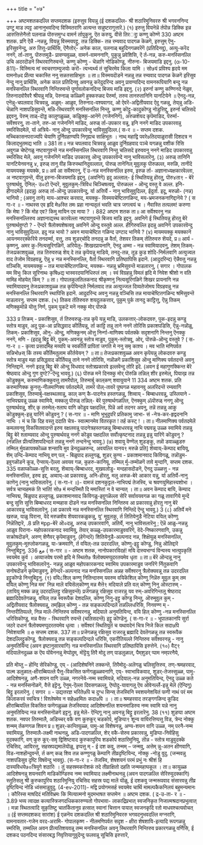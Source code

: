 +++
title = "०७"

+++
अष्टमशतकदल्लि 
सप्तमदशक 
(इरुत्तुव वियन्नु 
(ई दशकदल्लि- श्री शठारिमुनिवररु श्री भगवननिन्द उण्टु माड ल्पट्ट आनानुभवदिन्द विस्मितरागि अत्यन्त सन्नुष्टरागुत्तारॆ.) 
(१) इरुत्तु वियनॆन्नॆ र्तपॊन्न डिक्कि इन्न 
आरुत्तित्तेनैत्तो 
पलनाळ 
पॊरुत्तमुग्ध वामर्न र्तापुकुनु, ऎत करुयु, वीसॆ तिरर्ुा कण्णु कॊण्णॆ 
330 
अष्टम शतक. 
प्रगि ऎन्नै -नन्नन्नु, वियन्नु विस्मयपट्टु, तन्न डिक्कि- तन्न रम्यवाद पादगळ कॆळगॆ, इरुत्तुम् ऎनु-इरिसुवनॆन्दु, अरु तित्तु-प्रार्थिसि, ऎनैत्तोर्- अनेक काल, पलनाळ् बहुदिनगळवरॆगॆ (प्रतिदिनवू), अत्यु-करॆद ननगॆ, र्ता-तानु, पॊरुत्तमुडै- प्रावण्यवुळ्ळ, वामर्न-वामननागि, पुकुन्नु प्रवेशिसि, ऎ र्त-नन्न, करु-मनस्सिनल्लि उचि अदरदॊडनॆ स्थिरवागिरुवन्तॆ, कण्णु कॊण्णु - चॆन्नागि नोडिकॊण्डु, नीरुना- बिजयमाडि इद्दनु. 
(α-10-811)- 
विस्मित्य मां स्वचरणाम्युजयोः करॊ- त्यभ्यर्थ्य तं सुचिरमेव किला यामि । सो७यं प्रविश्य हृदये मम वामनो७द प्रीत्या चकास्ति ननु सन्नतसाक्षिभूतः ॥ 
ता॥ विस्मयदॊडनॆ नन्नन्नु तन्न रम्यवाद पादगळ कॆळगॆ इरिसुव नॆन्दु नानु प्रार्थिसि, अनेक काल प्रतिदिनवू अवनन्नु करॆदुदरिन्द अवनु प्रावण्यदिन्द वामनरूपियागि बन्दु नन्न मनस्सिनल्लि स्थिरवागि निन्तिरुवन्तॆ पूर्णावलोकनदिन्द बिजय माडि इद्दनु. 
(२) इरुर्ना कण्णु कण्णिनदे 
नॆळुव, 
तिरुनादवोरैवरै श्रीयन्नु मन्नि, पॆरुनाळ् कळ्ळिगॆ हुक्करुळद पॆरुर्मा, तरुव तानरुतानिनि यानटियेने 
॥ ऎनदु-नन्न, एनॆन्नु-चपलवाद चित्रवन्नु, अळुम्- आळुव, तिरुनाद-वश्यवागद, ओ‌ ऐवरॆ-अद्वितीयवाद ऐदु गळन्नू, तेय्‌न्नु अडि- चॆन्नागि नाशपडिसुवन्तॆ, मन्नि-स्थिरवागि मनस्सिनल्लि निन्तु, कण्णु कॊट्टु-कादुकॊण्डु नोडुत्तिद्दु, इरुर्ना चलिसदॆ इद्दवनु, पॆरुम् ताळ्-दॊड्ड कालुगळुळ्ळ, कळिुक्कु-आनॆगॆ (गजेननिगॆ), अरुळशॆयद कृपॆमाडिद, पॆरुर्मा-सर्वॆश्वरनु, ता-ताने, तरु-आ गजेननिगॆ माडिद, अरुळ् र्ता-उपकार वन्नू, इनि ननगॆ माडिद उपकारवन्नु स्मरिसिदमेलॆ, र्या अत्रिये- नानु ऒन्दु उपकारवॆन्दु भाविसुवुदिल्ल.( स-र ॥ - 
सप्तम दशक. 
मच्चिकासनपराज्यपि चेयाणि दुर्निग्रहाण्यपि निगृह्यच साक्षिभूतः । नाथ् महाद्वि पवरे७तिदयाळुरासी दिशदत्र न किलाद्भुतमद्य भाति ॥ 
381 
ता॥ नन्न चपलवाद चित्रवन्नु आळुव दुर्निग्रहवाद पञ्चे यगळन्नु वशीक रिसि अवुगळ चेष्टॆगळु नष्टवागुवन्तॆ नन्न मनस्सिनल्लि स्थिरवागि निन्तु चलिसदॆ इरुववनु ननगॆ माडिद उपकारवन्नु स्मरिसिद मेलॆ, अवनु गजेननिगॆ माडिद उपकारवु ऒन्दु उपकारवॆन्दे नानु भाविसलारॆनु. 
(३) अरुळ्‌ तानिनि यानटियेनवनन्नु ४, 
इरुळ् तानु वीह किरुस्थानिदुवल्लाल्, पॊरुळ् तानॆनिल् मूवुलकु 
पॊरुळल्ल, मरुळि, तानीदॆ मायमयक्कु मयक्के, 
प्र॥ अर्व आ सर्वॆश्वरनु, ऎं उ-नन्न मनस्सिनल्लि इरुव, इरुळ र्ता- अज्ञानाध्यक्षकारवॆल्ला, अ नष्टवागुवन्तॆ, वीलु इरुना-बिजयमाडि इद्दनु. (अवनिगॆ) इदु अल्लाल्- ई स्थितियन्नु हॊरतु, पॊरु४ता९ - बेरॆ पुरुषार्थवु, ऎनिल्- उ०टो ऎन्दरॆ, मूवुलकुम्-त्रिविध चिञ्चिषत्ववू, पॊरुळल्ल - ऒन्दु वस्तु वे अल्ल. इनि-हीगादमेलॆ (इदन्नु) अरुळ् र्ता-ऒन्दु उपकारवॆन्दु, र्या अत्तिर्ये - नानु भाविसुवुदिल्ल, ईदुर्ता. इदू, मरुळो- (नन्न) भानियो ; (अवनु ताने) माय-आश्चर करवाद, मयक्कु- विस्मयचेष्टितगळिन्द, मय-भ्रमजनकनागिद्दानॆये ? 
( स गा-र ॥ - 
नाथस्स एव हृदि मे७स्ति तमः प्रहा नान्यतृलं भवति चात्र जगत्वयं च । नैवास्ति तत्पलम! करुणा कि मेषा ? 
किं मोह एव? किमु मायिन एव माया ? । 
882 
अष्टम शतक 
ता॥ आ सर्वॆश्वरनु नन्न मनस्सिनल्लिरुव अज्ञानाद्यस्थ कारवॆल्ला नष्टवागुवन्तॆ बिजय माडि इद्दनु. अवनिगॆ ई स्थितियन्नु हॊरतु बेरॆ पुरुषार्थवुण्टो ? - ऎन्दरॆ त्रैलोक्यशेषत्ववू अवनिगॆ ऒन्दु वस्तुवे अल्ल. हीगिरुवल्लि इदन्नु अवनिगॆ उपकारवॆन्दु नानु भाविसुवुदिल्ल. इदु नन्न भायो ? अवन मायाचेष्टित गळिन्द उण्टाद भानिये ? 
(४) मायमयक्कु मयक्कानॆ 
आयनमरर्‌क्कॆरिये तनदर्म्मा, 
वत्तु, 
तय शुडर्‌चोदि तनदन्नु ळ वैर्ता, तेशवर तिकम् र्ततिरुवरु शॆयदे, 
प्र॥ आर्य - कृष्णनु, अमर‌ कु-नित्यसूरिगळिगॆ, अरियेलु- शिखरप्रायनागि, ऎनदु अम्मा - नन्न स्वामियादवनु, तेशम् तिकम्-तेजःप्रकाशवुळ्ळ, तन्न तिरुवरुळ् शॆय् दे तन्न कृपॆयन्नु माडिये, तनदु-तन्न, तूड कुड‌ शोदि-निर्मलवागि अत्युज्वल वाद तेजोम विग्रहवन्नु, ऎन्नु ४ नन्न मनस्सिनल्लि, वैर्ता स्थिरवागि प्रतिष्ठापिसि इदानॆ. (आदुदरिन्द) ऎन्नैवत्तु नन्नन्नु वञ्चिसि, मायमयक्कु – तन्न मायाचेष्टितगळिन्द, मयक्क- नन्नन्नु भ्रमिसुवन्तॆ माडलारनु, 
( सगार । 
गोपालक मम विभुः किल सूरिनाथः कृषि७द्य भास्वरदयानिधिरुलं तम् । स्वं विग्रहन्नु विमलं हृदि मे निवेश 
श्रीशो न वति मामिह मोहयेत् किम् ? ॥ 
ता। गोपालकुलतिलकनाद श्रीकृष्णनु नित्यसूरिगळिगॆ शिखर प्रायनागि नन्न स्वामियादवनु तेजःप्रकाशवुळ्ळ तन्न कृपॆयिन्दले निर्मलवाद तन्न अत्युज्जल दिव्यतेजोमय विग्रहवन्नु नन्न मनस्सिनल्लि स्थिरवागि स्थापिसि इदानॆ. आदुदरिन्द अवनु नन्नन्नु वञ्चिसि तन्न मायाचेष्टितगळिन्द श्रमिसुवन्तॆ माडलारनु. 
सप्तम दशक. 
(५) तिकव र्ततिरुवरु शयदुलकत्तार्, 
पुकुम् पुर्क तानदु काट्टित्तु, ऎन्नु तिकम् मणिक्कुमॊन्नॆ यॊत्तु निर्ण, पुकम् पुकटॆ मनॆ नक्कु मोर् पॊरुळे 

333 
प्र तिक्रम् - प्रकाशिसुव, र्त तिरुवरुळु-तन्न कृपॆ यन्नु माडि, उलकत्तार्-लोकदवरु, पुक-इदन्नु कण्डु स्तोत्र माडुव, अदु पुक-आ प्रसिद्धवाद कीर्तियन्नू, र्ता काट्टि तन्नु ताने ननगॆ तोरिसि प्रकाशपडिसि, ऎन्नु-नन्नॊळु, तिकम्- प्रकाशिसुव, ऒनु- ऒन्दु, मणिक्कुनम् ऒत्तु निर्न्गा-माणिक्य पर्वतक्कॆ सदृशनागि निन्तनु ऎनक्कु ननगॆ, मणि - (इदन्नु बिट्टु बेरॆ, पुकम्-अवनन्नु स्तोत्र माडुव, पुकुम्-स्तोत्रवू, ओर्, पॊरुळे-ऒन्दु वस्तुवे ? 
( स-गा-र ॥ - 
कृत्वा प्रसादमिह मय्यपि च स्वकीर्तिं प्रापितां जगति मे ननु समृ काश्य । मव भाति मणिपर्वत सन्निभो७स् 
किं तस्य कीर्तिमतुलाम कीर्तयेयन् ? ॥ 
ता॥ तेजःप्रकाशवुळ्ळ अवन कृपॆयन्नु लोकदवरु कण्डु स्तोत्र माडुव महा प्रसिद्धवाद कीर्तियन्नू ताने ननगॆ तोरिसि, नन्नॊळगॆ प्रकाशिसुव ऒन्दु माणिक्य पर्वतदन्तॆ अवनु निन्तिद्दानॆ. ननगॆ इदन्नु बिट्टु बेरॆ ऒन्दु विधवाद स्तोत्रप्रकारवे इल्लवॆन्दु तोरि इदॆ. (अवन ई महागुणक्किन्त बेरॆ श्रेष्ठवाद ऒन्दु गुण वुण्टे?-ऎन्दु भाववु.) 
(६) पॊरुळ मनॆ दिनक्कु मोर् पॊरुळि तन्निल् शीर 
इरुमेल्, पियार्‌व्र तन्न कॊडुक्कुम, करुमाणिकक्कुवत्तु तामरैपोल्, तिरुमार्बु काल्‌कण्‌ शवायुयाने 
11 
334 
अष्टम शतक. 
प्रति करुमाणिक्क कुनत्तु-नीलमाणिक्य पर्वतदमेलॆ, तामरॆ पोल्-तावरॆ पुष्पगळ महावनवु अलरिदन्तॆ रम्यवागि प्रकाशिसुव, तिरुमार्बु-वक्षस्थलवन्नू, काल् कण् कै-पादनेत्र हस्तगळन्नू, शिव्वाय् - बिम्बाधरवन्नू, उस्लियाने - नाभिपद्मवन्नू उळ्ळ स्वामिये, मक्कलु पॊरुळ् तन्निल्- बेरॆ पुरुषार्थगळल्लि, ऎनक्कुम् ॐपॊरुळ् ननगू ऒन्दु पुरुषार्थवन्नु, शीर् कृ तरुमेल्-श्लाघ वागि कॊडुव पक्षदल्लि, पिन्नॆ अर्व तदनर अवनु, तन्नॆ तन्नन्नु आ‌कु कॊडुक्कुम्-इन्नु यारिगॆ कॊडुवनु ? 
( स-गार ॥ - 
माणि भूभूदुपरि प्रतिकामु जाभा- सं -नेत्र-कर-हृद्वदनानि नाभिः । मं च कि दिह वस्तु ददाति चेत्र- स्वात्मानमेव वितरकृत ! तर्ह कस्ट् ! । 
ता॥ नीलमाणिक्य पर्वतदमेलॆ कमलवनवु विकसितवादन्तॆ इरुव वक्षलवन्नू पादनेत्रहस्तगळन्नू बिम्बाधरवन्नू नाभि पद्मवन्नू उळ्ळ स्वामिये तन्नन्नु बिट्टु बेरॆ श्लाम्यवाद ऒन्दु पुरुषार्थवन्नु ननगॆ कॊडुव पक्षदल्लि सर्वोत्कृष्टनाद तन्नन्नु इन्नु यारिगॆ कॊडुवनु ? (नन्नल्लि प्रीत्यतिशयदिन्दले तन्नन्नु ननगॆ तन्दनॆन्दु भाववु.) 
(७) शवायु वॆण्णॆल् शुडङ्कु, तन्नॊ 
डवाळ्ळुडरु तम्मिल् र्मुवळायक्कॊळ्ळ शन्सायि मुव डॆनदुळ्ळरुन्द, अवयल्लि यानय९ मरुळे 
प्रति] शॆव्वाय्-कॆम्पाद बायियू, शॆम् उन्दि-कॆम्पाद नाभियू वण् पल् - बिळुपाद हल्लुगळू, शुडर् कुण्य - प्रकाशमानवाद किविगळू, तन्नॊडुम-इवुगळॊडनॆ कूड, ऎन्साय्-ऎल्ला अवयव गळ, कुहरु-कानियू, तम्मिल् र्मु-तम्मॊळगॆ तावे मुन्दागि, 
सप्तम दशक. 
335 
वळाय्कॊळ्ळ-सुत्ति बरलु, शॆव्वाय्-बिम्बाधरद, मुखवलोडु- मन्दहासदॊडनॆ, ऎनदु उळ्ळत्तु - नन्न मनस्सिनल्लि, इरुव इद्द, अव्वाय्-आ प्रकारवन्नु, अनि-हॊरतु, मलु अरुळ-बेरे आकार वन्नु, र्या अतिर्ये-नानु काणॆनु (नानु भाविसलारॆनु. 
( स-गा-र ॥)- 
वामजं दशनकुट्टल-नाभिपद्मं तेजस्वि, च श्रवणयुमिहास्यशोभा । सर्वत्र चाप्यहमकं ति भाति! सो७ मं मन्दस्मितै दि ममास्ति! न वे चान्यत् । 
ता॥ अवन कॆम्पाद बायि, कॆम्पाद नाभिपद्म, बिळुपाद हल्लुगळु, प्रकाशमानवाद किविगळु-इवुगळॆल्ला सेरि सर्वावयवगळ का गळू तावागिये मुन्दॆ बन्दु सुत्ति सुत्ति बिम्बाधरद मन्महास दॊडनॆ नन्न मनस्सिनल्लि निन्तिरुव आ प्रकारवन्नु हॊरतु नानु बेरॆ आकारवन्नु भाविसलारॆनु. (आ प्रकारवे नन्न मनस्सिनल्लि स्थिरवागि 
निन्तिदॆ ऎन्दु भाववु.) 
3 
(८) अतिर्ये मनॆ खरुळ, याळु पिराना‌, 
वॆदे मरुळशॆय‌ शॆयवारकळुकन्नु, 
यु' मूवुलकु, र्त 
तितियेनुडै 
नॆटिया वयिल् कॊण्णु निन्नॆतिद्दारॆ, 
.8 
प्रति मpp-बेरॆ ऒ०दन्नू, अरुळ् उपकारवागि, अतिर्ये, नानु भाविसलारॆनु ; ऎन्नॆ आळु-नन्नन्नु आळुव पिराना‌- महोपकारकनाद स्वामियु, तॆयार् कळ्ळु-उपकारमाडुववरिगॆ, वॆदे-निष्कारणवागि, उकन्नु सक्रोषदॊडनॆ, अरुण् शॆणैवर् कृपॆमाडुवनु. (हेगॆन्दरॆ) शितियेनुडै-अल्पनाद नन्न, शिक्षॆयुळ् मनस्सिनल्लि, मूवुलकुम्-मूरुलोकगळन्नू, या-क्रमवागि, र्त वयिल्-तन्न उदरदल्लि, कॊण्णु-इट्टु कॊण्डु, निन्नु ऒलिद्दारॆ निन्तुबिट्टनु. 
مع 
336 
( स-गार ॥ - 
अष्टम शतक, 
नानोपकारविदहं! मयि दास्यभाग्यं विन्यस्य भात्युपकृतिं स्वयमेव कुर्व । अव्याजवेष परमो हृदि मे स्थितो७ त्रैलोक्यमप्पुदरतयमेव धृता ॥ 
ता॥ बेरॆ ऒन्दन्नू नानु उपकारवॆन्दु भाविसलारॆनु- नन्नन्नु आळुव महोपकारकनाद स्वामिय उपकारमाडुव जनरिगॆ र्नितुकवागि सनोषदॊडनॆ कृपॆमाडुवनु, हेगॆन्दरॆ-अल्पनाद नन्न मनस्सिनल्लि अन्नह सर्वॆश्वरनु त्रैलोक्यवन्नू तन्न उदरदल्लि इट्टुकॊण्डे निन्तुबिट्टनु. 
(९) वयि८शिल् कण्णु नितिन्दारुम् यवरुम वयिकॆशिल् कॊण्णु निन्नॆरु मूवुल कुम् तम वयिल् कॊण्णु निन्न मम' निन्न मालॆ वयिसॆल्‌कॊण्णु मन्न मैत्तॆ९ मदियाले प्रति वल् कॊण्णु निनु ऒस्टारुम् - (तायियु मक्क ळन्नु उदरदल्लिट्टु रक्षिसुवन्तॆ) प्रजॆगळन्नु रक्षिसुव राजरन्नु यव रुम्-अवरिगिन्तलू श्रेष्ठराद ब्रह्मादिदेवतॆगळन्नू, वयिल् तन्न स्वरूपैक देशदल्लि, कॊण्णु निनु-इट्टु कॊण्डु निन्तु, ऒरुमूवुल कुम् - अद्वितीयवाद त्रैलोक्यवन्नू, तम्‌झिल् कॊण्णु - तन्न सङ्कल्पदिन्दले तन्नल्लिधरिसि, निनवण्ण म् - निन्तरीतियल्ले, निन्न मालॆ-निन्तिरुव सर्वॆश्वरनन्नु, मदियाले अनुमतियिन्द, वयि हिल् कॊण्णु -नन्न मनस्सिनल्लि धरिसिकॊण्डु, मन्न वैत्तr - स्थिरवागि रुवन्तॆ (चलिसदन्तॆ) इट्टु कॊण्डॆनु. 
( स-गा-र ॥ - 
भूपालकानपि सुर्रा जठरे दधानं त्रैलोक्यमप्पुदरतयमेव धृत्वा । सर्वॆश्वरं स्थितियुतं च यथावदेनं चित्र निजे किल सदा७पि निवेशयामि ॥ 
e 
सप्तम दशक. 
337 
ता॥ प्रजॆगळन्नु रक्षिसुव राजरन्नू ब्रह्मादि देवतॆगळन्नू तन्न स्वरूपैक देशदल्लिट्टुकॊण्डु, त्रैलोक्यवन्नू तन्न सङ्कल्पदिन्दले धरिसि, एकरीतियल्ले निन्तिरुव सर्वॆश्वरनन्नु - नानु अनुमतियिन्द (अवन इष्टानुसारवागि) नन्न मनस्सिनल्लि स्थिरवागि प्रतिष्ठापिसि इरुत्तेनॆ. 
(१०) वैट्‌९ मदियालॆनदुळ्ळ क 
ऎय 
यॊवेननन्नु मॆप्पोदुम्, मॊट्टॆयु तिरै मोदु तण् पाडलुळाल्, पैम्‌शुडर् प्पाम नम्‌परनैये, 

प्रति मॊय्तु – हॊन्दि सेरिकॊण्डु, एय् - (आदिशेषनिगॆ तक्कन्तॆ, तिरैमोदु-अलॆगळु चलिसुत्तिरुव, तण्-श्रमहरवाद, पाल्म डलुळाल्-क्षीराब्बियल्ले पैत्तु-विकसित फणॆगळुळ्ळवनागि, एय्- स्वाभाविकवाद, शुडर्-तेजस्सुळ्ळ, पामु-आदिशेषनन्नु, अणै-शयन वागि उळ्ळ, नगरनॆये-नम्म स्वामियन्ने, मदियाल्-नन्न अनुमतियिन्द, ऎनदु उळ्ळ कते - नन्न मनस्सिनॊळगॆ, वैत्तॆ इट्टॆनु, ऎनुम्-ऎल्ला दिवसगळल्लू, ऎप्पोदु-यावागलू 
ऎय 
ऒवेनर्ल्ले-इन्नु मेलॆ (ऎन्दिगू) बिट्टु इरलारॆनु. 
( सगार ॥ - 
उद्यत्तरज्ञ भरिते७पि च दुग्ध सिन्स्‌ 
तेजस्विनि स्वशयनेशयितं फणी नाथं परं मम किलाकरवं स्वचित्र ! 
विश्लेषमेव न सहे७हमितः कदा७पि ॥ 
। 
ता॥ श्रमहरवाद तरङ्गगळिन्द कूडिद क्षीराब्बियल्लि विकसित फणॆगळुळ्ळ तेजस्वियाद आदिशेषनल्लि शयनमाडिरुव नम्म स्वामि यन्ने नानु अनुमतियिन्द नन्न मनस्सिनॊळगॆ इट्टनु. इन्नु मेलॆ- ऎन्दिगू नानु अवनन्नु बिट्टु इरलारॆनु. 
38 
(११) शुड‌प्पा 
अष्टम शतक. 
नवपर तिरुमालै, 
अडिच्चर् वकै वण कुरुकूर् चडकोर्प, मुडिप्पा९ शून्य वायिरत्तिप्पत्तु 
विड, त्रेन्द नोक्कु 
शन्मम् 
र्तकणगळ शिवन 
प्र॥ शुडर्-कान्तियुळ्ळ, पामु-आ विशेषनन्नु, अण्य-शयन वागि उळ्ळ, नम् परनै-नम्म स्वामियन्नु, तिरुमालै-लक्ष्मी नाथनन्नु, अडि-पादगळल्लि, शेर् वकै-सेरुव प्रकारवन्नु, मुडिप्पा-निर्वहिसु वुदक्कागि, वण् कुरु कूर्-समृ द्विशिष्टवाद कुरुकापुरिय शडकोर्प शठारिमुनियु, तॊन्न - स्तोत्र माडुवुदक्कॆ रचिसिद, आयिरत्तु, सहस्रपद्यमालॆयॊळु, इप्पत्तु म् - ई दश कवु, तन्मम् – जन्मवु, अत्तेम् न्नु-अतन क्षीणवागि, विड-नाशहॊन्दुवन्तॆ, र्त कण्‌ कळ् शिव तन्न कण्णुगळु कॆम्पागि तीव्रदृष्टियिन्द, नोक्कु -नोडु वुदु. (जन्मवन्नु नाशपडिसुव दृष्टि विषवॆन्दु भाववु). 
(स-गा-र ॥ - 
तेजस्वि, शेषशयनं परमं प्रभुं नः श्रीशं हि दास्यविधये७०त्रियुगे शठारिः । 
तुं सहस्रमकरोशकं तदे 
तीव्राक्षितो दहति जन्ममहाघकूल । 
ता॥ कायुळ्ळ आदिशेषनन्नु शयनवागि माडिकॊण्डिरुव नम्म स्वामियाद लक्ष्मीनाथनन्नु (अवन पादगळल्लि सेरिरुवुदक्कागि) स्तुतिसलु श्री कुरुकापुरिय शठारिमुनियु रचिसिद सहस्र पद्य मालॆ यॊळु, ई दशकवु जन्मरूपवाद संसारवन्नु तीव्र दृष्टियिन्द नोडि ध्वंसमाडुवुदु. 
(4-ev-2011)- 
मद्वि प्रयोगमसर्ह स्वयमेव चार्थि मामल्पकैकनिलयं बहुमन्यमानः । कौरिस्स माषदिदं मतिविभ्रमः कि मित्यात्मनो मुदमभाषत सप्तमेन ॥ 
अष्टम दशक. 
( द्र-उ-ता- र ॥ - 
3.89 
भव्य त्वादक्ष कत्यास्त्रिजगदधिककारुण्यतो गोपभावा- 
लाकाद्रिप्रभात्‌ स्वजनिकृत निजात्मश्रदानप्रभुत्वात् । मन्ना स्थितत्वादि सुकृतिष्टु चातर्कितानुग्र हत्सात् स्वानां चित्तान पायात् स्वजनकृदि रतो माधवश्चत्यवोचत् ॥ 
(ई सप्तमदशकद सारांश) 
ई एळनॆय दशकदल्लि श्री शठारिमुनिवररु भगवदनुभवदल्लि मग्नरागि, वामनावतार-गजेन वरद-अरामि- गोपालकृष्ण - नीलमणिपर्वत सदृश - क्षीरा शेषशायि-इत्यादि रूपगळन्नु स्मरिसि, तम्मल्लि अवन प्रीत्यतिशयवन्नू तम्म मनस्सिनल्लि अवनु स्थिरवागि निन्तिरुव प्रकारगळन्नू वर्णिसि, ई दशकद पठनदिन्द संसारबद्ध निवृत्तियागुवुदॆन्दु फलवन्नू सूचिसि इरुत्तारॆ, 
